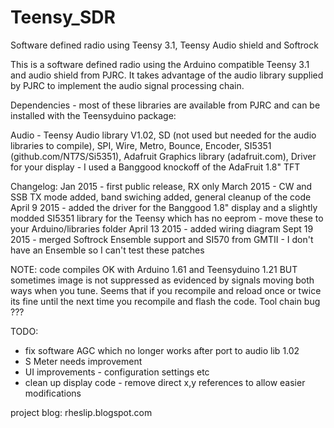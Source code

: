 # Teensy_SDR
Software defined radio using Teensy 3.1, Teensy Audio shield and Softrock

This is a software defined radio using the Arduino compatible Teensy 3.1 and audio shield from PJRC. 
It takes advantage of the audio library supplied by PJRC to implement the audio signal processing chain.

Dependencies - most of these libraries are available from PJRC and can be installed with the Teensyduino package:

Audio - Teensy Audio library V1.02,
SD (not used but needed for the audio libraries to compile),
SPI,
Wire,
Metro,
Bounce,
Encoder,
SI5351 (github.com/NT7S/Si5351),
Adafruit Graphics library (adafruit.com),
Driver for your display - I used a Banggood knockoff of the AdaFruit 1.8" TFT

Changelog:
Jan 2015 - first public release, RX only
March 2015 - CW and SSB TX mode added, band swiching added, general cleanup of the code
April 9 2015 - added the driver for the Banggood 1.8" display and a slightly modded SI5351 library for the Teensy which has no eeprom
	- move these to your Arduino/libraries folder
April 13 2015 - added wiring diagram
Sept 19 2015 - merged Softrock Ensemble support and SI570 from GMTII 
	- I don't have an Ensemble so I can't test these patches 

NOTE: code compiles OK with Arduino 1.61 and Teensyduino 1.21 BUT sometimes image is not suppressed as evidenced
by signals moving both ways when you tune. Seems that if you recompile and reload once or twice its fine until
the next time you recompile and flash the code. Tool chain bug ???

TODO:
- fix software AGC which no longer works after port to audio lib 1.02
- S Meter needs improvement
- UI improvements - configuration settings etc
- clean up display code - remove direct x,y references to allow easier modifications

project blog: rheslip.blogspot.com

